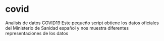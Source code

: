 # covid
Analisis de datos COVID19
Este pequeño script obtiene los datos oficiales del Ministerio de Sanidad español y nos muestra diferentes representaciones de los datos
